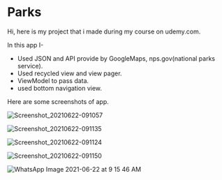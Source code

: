 # Parks
Hi,
here is my project that i made during my course on udemy.com.

In this app I-
* Used JSON and API provide by GoogleMaps, nps.gov(national parks service).
* Used recycled view and view pager.
* ViewModel to pass data.
* used bottom navigation view.

Here are some screenshots of app.






![Screenshot_20210622-091057](https://user-images.githubusercontent.com/12524252/122860303-1e4fa780-d33b-11eb-87ca-ba2f3d17388f.png)

![Screenshot_20210622-091135](https://user-images.githubusercontent.com/12524252/122860310-20196b00-d33b-11eb-9688-e9751ef2e6a1.png)

![Screenshot_20210622-091124](https://user-images.githubusercontent.com/12524252/122860307-1f80d480-d33b-11eb-86fb-30dca3959b0b.png)

![Screenshot_20210622-091150](https://user-images.githubusercontent.com/12524252/122860314-20b20180-d33b-11eb-8e44-725ec2b0d893.png)

![WhatsApp Image 2021-06-22 at 9 15 46 AM](https://user-images.githubusercontent.com/12524252/122860318-214a9800-d33b-11eb-944b-b7fe1f688917.jpeg)
